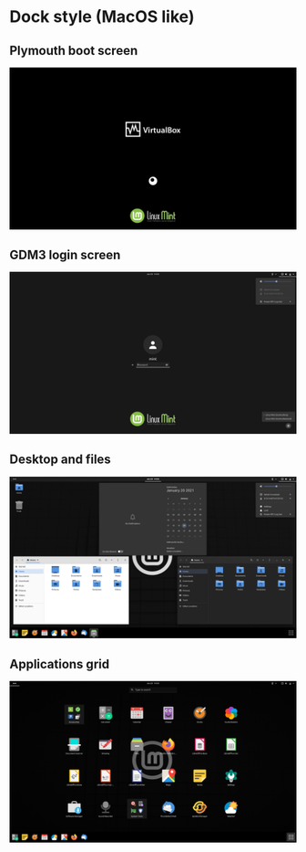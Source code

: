 # Dock style (MacOS like)

## Plymouth boot screen
![Plymouth boot screen](../img/1.png)

## GDM3 login screen
![GDM3 login screen](../img/2.png)

## Desktop and files
![Gnome-shell desktop](../img/3_m_m.png)

## Applications grid
![Gnome-shell app grid](../img/4_m.png)

